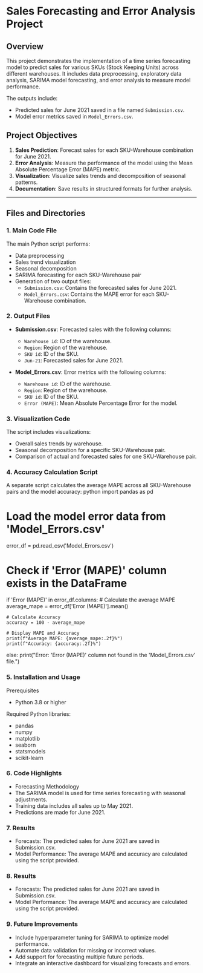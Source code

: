 # Sales Forecasting and Error Analysis Project

## Overview

This project demonstrates the implementation of a time series forecasting model to predict sales for various SKUs (Stock Keeping Units) across different warehouses. It includes data preprocessing, exploratory data analysis, SARIMA model forecasting, and error analysis to measure model performance.

The outputs include:
- Predicted sales for June 2021 saved in a file named `Submission.csv`.
- Model error metrics saved in `Model_Errors.csv`.

## Project Objectives
1. **Sales Prediction**: Forecast sales for each SKU-Warehouse combination for June 2021.
2. **Error Analysis**: Measure the performance of the model using the Mean Absolute Percentage Error (MAPE) metric.
3. **Visualization**: Visualize sales trends and decomposition of seasonal patterns.
4. **Documentation**: Save results in structured formats for further analysis.

---

## Files and Directories

### 1. **Main Code File**
The main Python script performs:
- Data preprocessing
- Sales trend visualization
- Seasonal decomposition
- SARIMA forecasting for each SKU-Warehouse pair
- Generation of two output files:
  - `Submission.csv`: Contains the forecasted sales for June 2021.
  - `Model_Errors.csv`: Contains the MAPE error for each SKU-Warehouse combination.

### 2. **Output Files**
- **Submission.csv**: Forecasted sales with the following columns:
  - `Warehouse id`: ID of the warehouse.
  - `Region`: Region of the warehouse.
  - `SKU id`: ID of the SKU.
  - `Jun-21`: Forecasted sales for June 2021.

- **Model_Errors.csv**: Error metrics with the following columns:
  - `Warehouse id`: ID of the warehouse.
  - `Region`: Region of the warehouse.
  - `SKU id`: ID of the SKU.
  - `Error (MAPE)`: Mean Absolute Percentage Error for the model.

### 3. **Visualization Code**
The script includes visualizations:
- Overall sales trends by warehouse.
- Seasonal decomposition for a specific SKU-Warehouse pair.
- Comparison of actual and forecasted sales for one SKU-Warehouse pair.


### 4. **Accuracy Calculation Script**
A separate script calculates the average MAPE across all SKU-Warehouse pairs and the model accuracy:
python
import pandas as pd

# Load the model error data from 'Model_Errors.csv'
error_df = pd.read_csv('Model_Errors.csv')

# Check if 'Error (MAPE)' column exists in the DataFrame
if 'Error (MAPE)' in error_df.columns:
    # Calculate the average MAPE
    average_mape = error_df['Error (MAPE)'].mean()

    # Calculate Accuracy
    accuracy = 100 - average_mape

    # Display MAPE and Accuracy
    print(f"Average MAPE: {average_mape:.2f}%")
    print(f"Accuracy: {accuracy:.2f}%")
else:
    print("Error: 'Error (MAPE)' column not found in the 'Model_Errors.csv' file.")

  
### 5. **Installation and Usage**
Prerequisites <br/>
* Python 3.8 or higher<br/>

Required Python libraries:<br/>
* pandas<br/>
* numpy<br/>
* matplotlib<br/>
* seaborn<br/>
* statsmodels<br/>
* scikit-learn<br/>

### 6. Code Highlights
* Forecasting Methodology<br/>
* The SARIMA model is used for time series forecasting with seasonal adjustments.<br/>
* Training data includes all sales up to May 2021.<br/>
* Predictions are made for June 2021.<br/>


### 7. Results
* Forecasts: The predicted sales for June 2021 are saved in Submission.csv. <br/>
* Model Performance: The average MAPE and accuracy are calculated using the script provided. <br/>

### 8. Results
* Forecasts: The predicted sales for June 2021 are saved in Submission.csv. <br/>
* Model Performance: The average MAPE and accuracy are calculated using the script provided.<br/>


### 9. Future Improvements
* Include hyperparameter tuning for SARIMA to optimize model performance. <br/>
* Automate data validation for missing or incorrect values.<br/>
* Add support for forecasting multiple future periods.<br/>
* Integrate an interactive dashboard for visualizing forecasts and errors.<br/>
